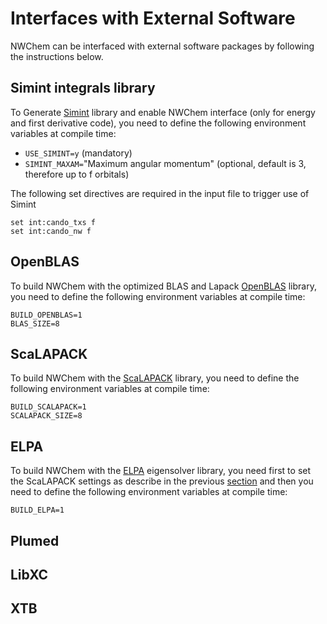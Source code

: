 # Interfaces with External Software

NWChem can be interfaced with external software packages by following the instructions below.

## Simint integrals library

To Generate [Simint](https://www.bennyp.org/research/simint/)
library and enable NWChem interface (only for energy and first derivative code),
you need to define the following environment variables at compile time:  
- `USE_SIMINT=y` (mandatory)
- `SIMINT_MAXAM=`"Maximum angular momentum" (optional, default is 3, therefore up to f orbitals)   

The following set directives are required in the input file to trigger use of Simint
```
set int:cando_txs f
set int:cando_nw f
```


## OpenBLAS

To build NWChem with the optimized BLAS and Lapack [OpenBLAS](https://github.com/xianyi/OpenBLAS) library,
you need to define the following environment variables at compile time:  
```
BUILD_OPENBLAS=1
BLAS_SIZE=8
```

## ScaLAPACK

To build NWChem with the [ScaLAPACK](https://github.com/Reference-ScaLAPACK/scalapack) library,
you need to define the following environment variables at compile time:  


```
BUILD_SCALAPACK=1
SCALAPACK_SIZE=8
```

## ELPA

To build NWChem with the [ELPA](https://gitlab.mpcdf.mpg.de/elpa/elpa) eigensolver library,
you need first to set the ScaLAPACK settings as describe in the previous [section](#ScaLAPACK) and
then you need to define the following environment variables at compile time:  

```
BUILD_ELPA=1
```


## Plumed


## LibXC


## XTB